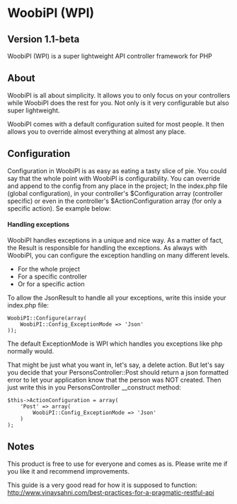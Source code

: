 WoobiPI (WPI)
==================

Version 1.1-beta
-----------
WoobiPI (WPI) is a super lightweight API controller framework for PHP

About
-----------
WoobiPI is all about simplicity. It allows you to only focus on your controllers while WoobiPI does the rest for you. Not only is it very configurable but also super lightweight.

WoobiPI comes with a default configuration suited for most people. It then allows you to override almost everything at almost any place.

Configuration
-----------
Configuration in WoobiPI is as easy as eating a tasty slice of pie. You could say that the whole point with WoobiPI is configurability. You can override and append to the config from any place in the project; In the index.php file (global configuration), in your controller's $Configuration array (controller specific) or even in the controller's $ActionConfiguration array (for only a specific action). Se example below:

#### Handling exceptions ####
WoobiPI handles exceptions in a unique and nice way. As a matter of fact, the Result is responsible for handling the exceptions. As always with WoobiPI, you can configure the exception handling on many different levels.

- For the whole project
- For a specific controller
- Or for a specific action

To allow the JsonResult to handle all your exceptions, write this inside your index.php file:

```
WoobiPI::Configure(array(
    WoobiPI::Config_ExceptionMode => 'Json'
));
```

The default ExceptionMode is WPI which handles you exceptions like php normally would.

That might be just what you want in, let's say, a delete action. But let's say you decide that your PersonsController::Post should return a json formatted error to let your application know that the person was NOT created. Then just write this in you PersonsController __construct method:

```
$this->ActionConfiguration = array(
    'Post' => array(
        WoobiPI::Config_ExceptionMode => 'Json'
    )
);
```



Notes
-----------
This product is free to use for everyone and comes as is. Please write me if you like it and recommend improvements.

This guide is a very good read for how it is supposed to function: http://www.vinaysahni.com/best-practices-for-a-pragmatic-restful-api
